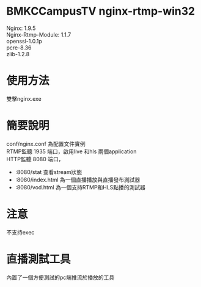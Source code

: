 BMKCCampusTV nginx-rtmp-win32
================

Nginx: 1.9.5  
Nginx-Rtmp-Module: 1.1.7  
openssl-1.0.1p  
pcre-8.36  
zlib-1.2.8  
# 使用方法
雙擊nginx.exe
# 簡要說明
conf/nginx.conf 為配置文件實例  
RTMP監聽 1935 端口，啟用live 和hls 兩個application  
HTTP監聽 8080 端口，
* :8080/stat 查看stream狀態  
* :8080/index.html 為一個直播播放與直播發布測試器
* :8080/vod.html 為一個支持RTMP和HLS點播的測試器

# 注意
不支持exec

# 直播測試工具 
內置了一個方便測試的pc端推流於播放的工具
